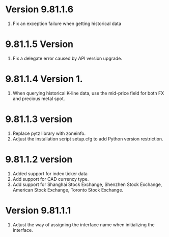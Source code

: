 # Version 9.81.1.6

1. Fix an exception failure when getting historical data

# 9.81.1.5 Version

1. Fix a delegate error caused by API version upgrade.

# 9.81.1.4 Version 1.

1. When querying historical K-line data, use the mid-price field for both FX and precious metal spot.

# 9.81.1.3 version

1. Replace pytz library with zoneinfo.
2. Adjust the installation script setup.cfg to add Python version restriction.

# 9.81.1.2 version

1. Added support for index ticker data
2. Add support for CAD currency type.
3. Add support for Shanghai Stock Exchange, Shenzhen Stock Exchange, American Stock Exchange, Toronto Stock Exchange.

# Version 9.81.1.1

1. Adjust the way of assigning the interface name when initializing the interface.
